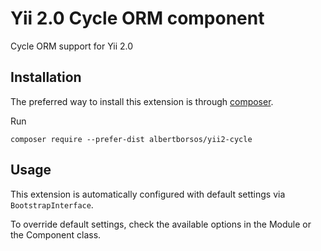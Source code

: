 Yii 2.0 Cycle ORM component
===========================
Cycle ORM support for Yii 2.0

Installation
------------

The preferred way to install this extension is through [composer](http://getcomposer.org/download/).

Run

```
composer require --prefer-dist albertborsos/yii2-cycle 
```

Usage
-----

This extension is automatically configured with default settings via `BootstrapInterface`.

To override default settings, check the available options in the Module or the Component class.

